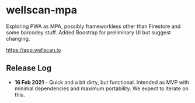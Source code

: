 # wellscan-mpa
Exploring PWA as MPA, possibly frameworkless other than Firestore and some barcodey stuff. Added Boostrap for preliminary UI but suggest changing.

https://app.wellscan.io

## Release Log
* **16 Feb 2021** - Quick and a bit dirty, but functional. Intended as MVP with minimal dependencies and maximum portability. We expect to iterate on this.
